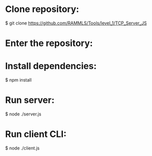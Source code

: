 # Clone repository:
$ git clone https://github.com/RAMMLS/Tools/level_1/TCP_Server_JS
# Enter the repository:
# Install dependencies:
$ npm install 
# Run server:
$ node ./server.js
# Run client CLI:
$ node ./client.js
